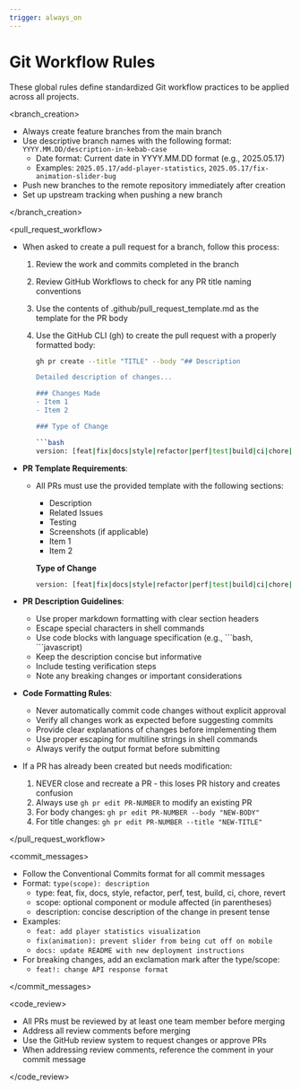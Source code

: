 ```yaml
---
trigger: always_on
---
```


# Git Workflow Rules

These global rules define standardized Git workflow practices to be applied across all projects.

<branch_creation>

- Always create feature branches from the main branch
- Use descriptive branch names with the following format: `YYYY.MM.DD/description-in-kebab-case`
  - Date format: Current date in YYYY.MM.DD format (e.g., 2025.05.17)
  - Examples: `2025.05.17/add-player-statistics`, `2025.05.17/fix-animation-slider-bug`
- Push new branches to the remote repository immediately after creation
- Set up upstream tracking when pushing a new branch

</branch_creation>

<pull_request_workflow>

- When asked to create a pull request for a branch, follow this process:
  1. Review the work and commits completed in the branch
  2. Review GitHub Workflows to check for any PR title naming conventions
  3. Use the contents of .github/pull_request_template.md as the template for the PR body
  4. Use the GitHub CLI (gh) to create the pull request with a properly formatted body:

     ```bash
     gh pr create --title "TITLE" --body "## Description
     
     Detailed description of changes...
     
     ### Changes Made
     - Item 1
     - Item 2
     
     ### Type of Change
     
     ```bash
     version: [feat|fix|docs|style|refactor|perf|test|build|ci|chore|revert]
     ```

- **PR Template Requirements**:
  - All PRs must use the provided template with the following sections:
    - Description
    - Related Issues
    - Testing
    - Screenshots (if applicable)
    - Item 1
    - Item 2

    **Type of Change**

    ```bash
    version: [feat|fix|docs|style|refactor|perf|test|build|ci|chore|revert]
    ```

- **PR Description Guidelines**:
  - Use proper markdown formatting with clear section headers
  - Escape special characters in shell commands
  - Use code blocks with language specification (e.g., \`\`\`bash, \`\`\`javascript)
  - Keep the description concise but informative
  - Include testing verification steps
  - Note any breaking changes or important considerations

- **Code Formatting Rules**:
  - Never automatically commit code changes without explicit approval
  - Verify all changes work as expected before suggesting commits
  - Provide clear explanations of changes before implementing them
  - Use proper escaping for multiline strings in shell commands
  - Always verify the output format before submitting

- If a PR has already been created but needs modification:
  1. NEVER close and recreate a PR - this loses PR history and creates confusion
  2. Always use `gh pr edit PR-NUMBER` to modify an existing PR
  3. For body changes: `gh pr edit PR-NUMBER --body "NEW-BODY"`
  4. For title changes: `gh pr edit PR-NUMBER --title "NEW-TITLE"`

</pull_request_workflow>

<commit_messages>

- Follow the Conventional Commits format for all commit messages
- Format: `type(scope): description`
  - type: feat, fix, docs, style, refactor, perf, test, build, ci, chore, revert
  - scope: optional component or module affected (in parentheses)
  - description: concise description of the change in present tense
- Examples:
  - `feat: add player statistics visualization`
  - `fix(animation): prevent slider from being cut off on mobile`
  - `docs: update README with new deployment instructions`
- For breaking changes, add an exclamation mark after the type/scope:
  - `feat!: change API response format`

</commit_messages>

<code_review>

- All PRs must be reviewed by at least one team member before merging
- Address all review comments before merging
- Use the GitHub review system to request changes or approve PRs
- When addressing review comments, reference the comment in your commit message

</code_review>
